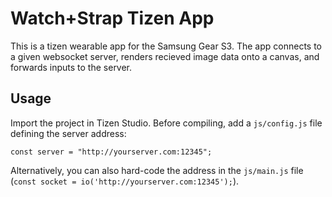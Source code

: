 # Watch+Strap Tizen App

This is a tizen wearable app for the Samsung Gear S3.
The app connects to a given websocket server, renders recieved image data onto a canvas, and forwards inputs to the server.

## Usage
Import the project in Tizen Studio.
Before compiling, add a `js/config.js` file defining the server address:
```
const server = "http://yourserver.com:12345";
```
Alternatively, you can also hard-code the address in the `js/main.js` file (`const socket = io('http://yourserver.com:12345');`).
